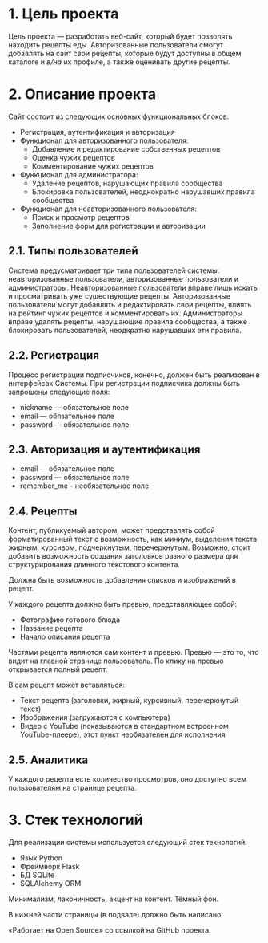 # 1. Цель проекта

Цель проекта — разработать веб-сайт, который будет позволять находить рецепты еды. Авторизованные пользователи смогут добавлять на сайт свои рецепты, которые будут доступны в общем каталоге и *в/на* их профиле, а также оценивать другие рецепты.

# 2. Описание проекта

Сайт состоит из следующих основных функциональных блоков:

 - Регистрация, аутентификация и авторизация
 - Функционал для авторизованного пользователя:
     - Добавление и редактирование собственных рецептов
     - Оценка чужих рецептов
     - Комментирование чужих рецептов
 - Функционал для администратора:
     - Удаление рецептов, нарушающих правила сообщества
     - Блокировка пользователей, неоднократно нарушавших правила сообщества
 - Функционал для неавторизованного пользователя:
     - Поиск и просмотр рецептов
     - Заполнение форм для регистрации и авторизации

## 2.1. Типы пользователей

Система предусматривает три типа пользователей системы: неавторизованные пользователи, авторизованные пользователи и администраторы. Неавторизованные пользователи вправе лишь искать и просматривать уже существующие рецепты. Авторизованные пользователи могут добавлять и редактировать свои рецепты, влиять на рейтинг чужих рецептов и комментировать их. Администраторы вправе удалять рецепты, нарушающие правила сообщества, а также блокировать пользователей, неодкратно нарушавших эти правила.

## 2.2. Регистрация

Процесс регистрации подписчиков, конечно, должен быть реализован в интерфейсах Системы. При регистрации подписчика должны быть запрошены следующие поля:

- nickname — обязательное поле
- email — обязательное поле
- password — обязательное поле

## 2.3. Авторизация и аутентификация

- email — обязательное поле
- password — обязательное поле
- remember_me - необязательное поле

## 2.4. Рецепты

Контент, публикуемый автором, может представлять собой форматированный текст с возможность, как миниум, выделения текста жирным, курсивом, подчеркнутым, перечеркнутым. Возможно, стоит добавить возможность создания заголовков разного размера для структурирования длинного текстового контента.

Должна быть возможность добавления списков и изображений в рецепт.

У каждого рецепта должно быть превью, представляющее собой:

 - Фотографию готового блюда
 - Название рецепта
 - Начало описания рецепта

Частями рецепта являются сам контент и превью. Превью — это то, что видит на главной странице пользователь. По клику на превью открывается полный рецепт.

В сам рецепт может вставляться: 
 - Текст рецепта (заголовки, жирный, курсивный, перечеркнутый текст)
 - Изображения (загружаются с компьютера)
 - Видео с YouTube (показываются в стандартном встроенном YouTube-плеере), этот пункт необязателен для исполнения

## 2.5. Аналитика

У каждого рецепта есть количество просмотров, оно доступно всем пользователям на странице рецепта.

# 3. Стек технологий

Для реализации системы используется следующий стек технологий:
- Язык Python
- Фреймворк Flask
- БД SQLite
- SQLAlchemy ORM

Минимализм, лаконичность, акцент на контент. Тёмный фон.

В нижней части страницы (в подвале) должно быть написано:

«Работает на Open Source» со ссылкой на GitHub проекта.
